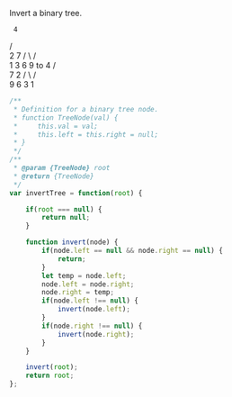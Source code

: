 Invert a binary tree.

     4
   /   \
  2     7
 / \   / \
1   3 6   9
to
     4
   /   \
  7     2
 / \   / \
9   6 3   1

```js
/**
 * Definition for a binary tree node.
 * function TreeNode(val) {
 *     this.val = val;
 *     this.left = this.right = null;
 * }
 */
/**
 * @param {TreeNode} root
 * @return {TreeNode}
 */
var invertTree = function(root) {

    if(root === null) {
        return null;
    }

    function invert(node) {
        if(node.left == null && node.right == null) {
            return;
        }
        let temp = node.left;
        node.left = node.right;
        node.right = temp;
        if(node.left !== null) {
            invert(node.left);
        }
        if(node.right !== null) {
            invert(node.right);
        }
    }

    invert(root);
    return root;
};
```
